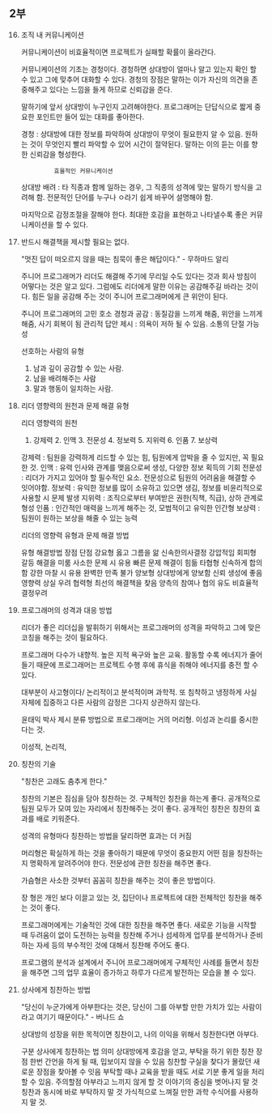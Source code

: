 ## 2부

16) 조직 내 커뮤니케이션

    커뮤니케이션이 비효율적이면 프로젝트가 실패할 확률이 올라간다.

    커뮤니케이션의 기초는 경청이다. 경청하면 상대방이 얼마나 알고 있는지 확인 할 수 있고 그에 맞추어 대화할 수 있다.
    경청의 장점은 말하는 이가 자신의 의견을 존중해주고 있다는 느낌을 들게 하므로 신뢰감을 준다.

    말하기에 앞서 상대방이 누구인지 고려해야한다.
    프로그래머는 단답식으로 짧게 중요한 포인트만 들어 있는 대화를 좋아한다.

    경청 : 상대방에 대한 정보를 파악하여 상대방이 무엇이 필요한지 알 수 있음. 원하는 것이 무엇인지 빨리 파악할 수 있어 시간이 절약된다. 말하는 이의 듣는 이를 향한 신뢰감을 형성한다.

                 효율적인 커뮤니케이션
    
    상대방 배려 : 타 직종과 함께 일하는 경우, 그 직종의 성격에 맞는 말하기 방식을 고려해 함. 전문적인 단어를 누구나 ㅇ라기 쉽게 바꾸어 설명해야 함.

    마지막으로 감정조절을 잘해야 한다. 최대한 호감을 표현하고 나타낼수록 좋은 커뮤니케이션을 할 수 있다.


17) 반드시 해결책을 제시할 필요는 없다.

    "멋진 답이 떠오르지 않을 때는 침묵이 좋은 해답이다." - 무하마드 알리

    주니어 프로그래머가 리더도 해결해 주기에 무리일 수도 있다는 것과 회사 방침이 어떻다는 것은 알고 있다. 그럼에도 리더에게 말한 이유는 공감해주길 바라는 것이다.
    힘든 일을 공감해 주는 것이 주니어 프로그래머에게 큰 위안이 된다.

    주니어 프로그래머의 고민 호소
    경청과 공감 : 동질감을 느끼게 해줌, 위안을 느끼게 해줌, 사기 회복이 됨
    관리적 답안 제시 : 의욕이 저하 될 수 있음. 소통의 단절 가능성

    선호하는 사람의 유형 
    1. 남과 깊이 공감할 수 있는 사람.
    2. 남을 배려해주는 사람
    3. 말과 행동이 일치하는 사람.


18) 리더 영향력의 원천과 문제 해결 유형

    리더 영향력의 원천
    1. 강제력 2. 인맥 3. 전문성 4. 정보력 5. 지위력 6. 인품 7. 보상력

    강제력 : 팀원을 강력하게 리드할 수 있는 힘, 팀원에게 압박을 줄 수 있지만, 꼭 필요한 것.
    인맥 : 유력 인사와 관계를 맺음으로써 생성, 다양한 정보 획득의 기회
    전문성 : 리더가 가지고 있어야 할 필수적인 요소. 전문성으로 팀원의 어려움을 해결할 수 잇어야함.
    정보력 : 유익한 정보를 많이 소유하고 있으면 생김, 정보를 비윤리적으로 사용할 시 문제 발생
    지위력 : 조직으로부터 부여받은 권한(직책, 직급), 상하 관계로 형성
    인품 : 인간적인 매력을 느끼게 해주는 것, 모범적이고 유익한 인간형
    보상력 : 팀원이 원하는 보상을 해줄 수 있는 능력


    리더의 영향력 유형과 문제 해결 방법

    유형        해결방법            장점            단점
    강요형    옳고 그름을 앎    신속한의사결정      강압적임
    회피형   갈등 해결을 미룸   사소한 문제 시 유용  빠른 문제 해결이 힘듦
    타협형   신속하게 합의함    강한 마찰 시 유용   완벽한 만족 불가
    양보형   상대방에게 양보함   신뢰 생성에 좋음   영향력 상실 우려
    협력형   최선의 해결책을 찾음 양측의 참여나 협의 유도  비효율적 결정우려


19) 프로그래머의 성격과 대응 방법

    리더가 좋은 리더십을 발휘하기 위해서는 프로그래머의 성격을 파악하고 그에 맞은 코칭을 해주는 것이 필요하다. 

    프로그래머 다수가 내향적. 높은 지적 욕구와 높은 교육. 활동할 수록 에너지가 줄어들기 때문에 프로그래머는 프로젝트 수행 후에 휴식을 취해야 에너지를 충전 할 수 있다.

    대부분이 사고형이다/ 논리적이고 분석적이며 과학적. 또 침착하고 냉정하게 사실 자체에 집중하고 다른 사람의 감정은 그다지 상관하지 않는다.

    윤태익 박사 제시 분류 방법으로
    프로그래머는 거의 머리형.
    이성과 논리를 중시한다는 것.

    이성적, 논리적,


20) 칭찬의 기술

    "칭찬은 고래도 춤추게 한다."

    칭찬의 기본은 짐심을 담아 칭찬하는 것. 구체적인 칭찬을 하는게 좋다. 
    공개적으로 팀원 모두가 모여 있는 자리에서 칭찬해주는 것이 좋다. 공개적인 칭찬은 칭찬의 효과를 배로 키워준다.

    성격의 유형마다 칭찬하는 방법을 달리하면 효과는 더 커짐

    머리형은 확실하게 하는 것을 좋아하기 때문에 무엇이 중요한지 어떤 점을 칭찬하는지 명확하게 알려주어야 한다. 전문성에 관한 칭찬을 해주면 좋다.

    가슴형은 사소한 것부터 꼼꼼히 칭찬을 해주는 것이 좋은 방법이다.

    장 형은 개인 보다 이끌고 있는 것, 집단이나 프로젝트에 대한 전체적인 칭찬을 해주는 것이 좋다.

    프로그래머에게는 기술적인 것에 대한 칭찬을 해주면 좋다. 새로운 기능을 시작할 때 두려움이 없이 도전하는 능력을 칭찬해 주거나 섬세하게 업무를 분석하거나 준비하는 자세 등의 부수적인 것에 대해서 칭찬해 주어도 좋다.

    프로그램의 분석과 설계에서 주니어 프로그래머에게 구체적인 사례를 들면서 칭찬을 해주면 그의 업무 효율이 증가하고 하루가 다르게 발전하는 모습을 볼 수 있다.


21) 상사에게 칭찬하는 방법

    "당신이 누군가에게 아부한다는 것은, 당신이 그를 아부할 만한 가치가 있는 사람이라고 여기기 때문이다." - 버나드 쇼

    상대방의 성장을 위한 목적이면 칭찬이고, 나의 이익을 위해서 칭찬한다면 아부다.

    구분    상사에게 칭찬하는 법
    의미    상대방에게 호감을 얻고, 부탁을 하기 위한 칭찬
    장점    한번 간언을 하게 될 때, 밉보이지 않을 수 있음
            칭찬할 구실을 찾다가 몰랐던 새로운 장점을 찾아볼 수 잇음
            부탁할 때나 교육을 받을 때도 서로 기분 좋게 일을 처리할 수 있음.
    주의할점 아부라고 느끼지 않게 할 것
            이야기의 중심을 벗어나지 말 것
            칭찬과 동시에 바로 부탁하지 말 것
            가식적으로 느껴질 만한 과학 수식어를 사용하지 말 것.